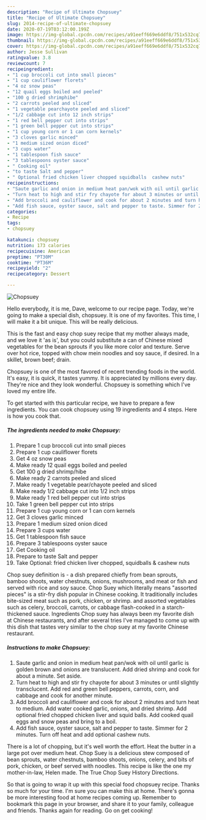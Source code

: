 ```yaml
---
description: "Recipe of Ultimate Chopsuey"
title: "Recipe of Ultimate Chopsuey"
slug: 2014-recipe-of-ultimate-chopsuey
date: 2020-07-19T03:12:00.199Z
image: https://img-global.cpcdn.com/recipes/a91eeff669e6ddf8/751x532cq70/chopsuey-recipe-main-photo.jpg
thumbnail: https://img-global.cpcdn.com/recipes/a91eeff669e6ddf8/751x532cq70/chopsuey-recipe-main-photo.jpg
cover: https://img-global.cpcdn.com/recipes/a91eeff669e6ddf8/751x532cq70/chopsuey-recipe-main-photo.jpg
author: Jesse Sullivan
ratingvalue: 3.8
reviewcount: 7
recipeingredient:
- "1 cup broccoli cut into small pieces"
- "1 cup cauliflower florets"
- "4 oz snow peas"
- "12 quail eggs boiled and peeled"
- "100 g dried shrimphibe"
- "2 carrots peeled and sliced"
- "1 vegetable pearchayote peeled and sliced"
- "1/2 cabbage cut into 12 inch strips"
- "1 red bell pepper cut into strips"
- "1 green bell pepper cut into strips"
- "1 cup young corn or 1 can corn kernels"
- "3 cloves garlic minced"
- "1 medium sized onion diced"
- "3 cups water"
- "1 tablespoon fish sauce"
- "3 tablespoons oyster sauce"
- " Cooking oil"
- "to taste Salt and pepper"
- " Optional fried chicken liver chopped squidballs  cashew nuts"
recipeinstructions:
- "Saute garlic and onion in medium heat pan/wok with oil until garlic is golden brown and onions are translucent. Add dried shrimp and cook for about a minute. Set aside."
- "Turn heat to high and stir fry chayote for about 3 minutes or until slightly transclucent. Add red and green bell peppers, carrots, corn, and cabbage and cook for another minute."
- "Add broccoli and cauliflower and cook for about 2 minutes and turn heat to medium. Add water cooked garlic, onions, and dried shrimp. Add optional fried chopped chicken liver and squid balls. Add cooked quail eggs and snow peas and bring to a boil."
- "Add fish sauce, oyster sauce, salt and pepper to taste. Simmer for 2 minutes. Turn off heat and add optional cashew nuts."
categories:
- Recipe
tags:
- chopsuey

katakunci: chopsuey 
nutrition: 173 calories
recipecuisine: American
preptime: "PT30M"
cooktime: "PT36M"
recipeyield: "2"
recipecategory: Dessert

---
```



![Chopsuey](https://img-global.cpcdn.com/recipes/a91eeff669e6ddf8/751x532cq70/chopsuey-recipe-main-photo.jpg)

Hello everybody, it is me, Dave, welcome to our recipe page. Today, we're going to make a special dish, chopsuey. It is one of my favorites. This time, I will make it a bit unique. This will be really delicious.

This is the fast and easy chop suey recipe that my mother always made, and we love it &#39;as is&#39;, but you could substitute a can of Chinese mixed vegetables for the bean sprouts if you like more color and texture. Serve over hot rice, topped with chow mein noodles and soy sauce, if desired. In a skillet, brown beef; drain.

Chopsuey is one of the most favored of recent trending foods in the world. It's easy, it is quick, it tastes yummy. It is appreciated by millions every day. They're nice and they look wonderful. Chopsuey is something which I've loved my entire life.


To get started with this particular recipe, we have to prepare a few ingredients. You can cook chopsuey using 19 ingredients and 4 steps. Here is how you cook that.

<!--inarticleads1-->

##### The ingredients needed to make Chopsuey:

1. Prepare 1 cup broccoli cut into small pieces
1. Prepare 1 cup cauliflower florets
1. Get 4 oz snow peas
1. Make ready 12 quail eggs boiled and peeled
1. Get 100 g dried shrimp/hibe
1. Make ready 2 carrots peeled and sliced
1. Make ready 1 vegetable pear/chayote peeled and sliced
1. Make ready 1/2 cabbage cut into 1/2 inch strips
1. Make ready 1 red bell pepper cut into strips
1. Take 1 green bell pepper cut into strips
1. Prepare 1 cup young corn or 1 can corn kernels
1. Get 3 cloves garlic minced
1. Prepare 1 medium sized onion diced
1. Prepare 3 cups water
1. Get 1 tablespoon fish sauce
1. Prepare 3 tablespoons oyster sauce
1. Get  Cooking oil
1. Prepare to taste Salt and pepper
1. Take  Optional: fried chicken liver chopped, squidballs &amp; cashew nuts


Chop suey definition is - a dish prepared chiefly from bean sprouts, bamboo shoots, water chestnuts, onions, mushrooms, and meat or fish and served with rice and soy sauce. Chop Suey which literally means &#34;assorted pieces&#34; is a stir-fry dish popular in Chinese cooking. It traditionally includes bite-sized meat such as pork, chicken, or shrimp. and assorted vegetables such as celery, broccoli, carrots, or cabbage flash-cooked in a starch-thickened sauce. Ingredients Chop suey has always been my favorite dish at Chinese restaurants, and after several tries I&#39;ve managed to come up with this dish that tastes very similar to the chop suey at my favorite Chinese restaurant. 

<!--inarticleads2-->

##### Instructions to make Chopsuey:

1. Saute garlic and onion in medium heat pan/wok with oil until garlic is golden brown and onions are translucent. Add dried shrimp and cook for about a minute. Set aside.
1. Turn heat to high and stir fry chayote for about 3 minutes or until slightly transclucent. Add red and green bell peppers, carrots, corn, and cabbage and cook for another minute.
1. Add broccoli and cauliflower and cook for about 2 minutes and turn heat to medium. Add water cooked garlic, onions, and dried shrimp. Add optional fried chopped chicken liver and squid balls. Add cooked quail eggs and snow peas and bring to a boil.
1. Add fish sauce, oyster sauce, salt and pepper to taste. Simmer for 2 minutes. Turn off heat and add optional cashew nuts.


There is a lot of chopping, but it&#39;s well worth the effort. Heat the butter in a large pot over medium heat. Chop Suey is a delicious stew composed of bean sprouts, water chestnuts, bamboo shoots, onions, celery, and bits of pork, chicken, or beef served with noodles. This recipe is like the one my mother-in-law, Helen made. The True Chop Suey History Directions. 

So that is going to wrap it up with this special food chopsuey recipe. Thanks so much for your time. I'm sure you can make this at home. There's gonna be more interesting food at home recipes coming up. Remember to bookmark this page in your browser, and share it to your family, colleague and friends. Thanks again for reading. Go on get cooking!
